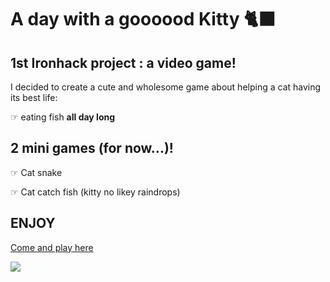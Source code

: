 # A day with a goooood Kitty 🐈‍⬛

## 1st Ironhack project : a video game!

I decided to create a cute and wholesome game about helping a cat having its best life: 

☞ eating fish **all day long**



## 2 mini games (for now...)!

☞ Cat snake

☞ Cat catch fish (kitty no likey raindrops)

## ENJOY

[Come and play here](https://ronronscelestes.github.io/dayInCatLife/)

![](https://media4.giphy.com/media/4XnL30fhVarrG/giphy.gif?cid=ecf05e47xlvmln4k34f9l0d8iu5lkw8ftdvd6cy0yrs0w5wb&rid=giphy.gif)

